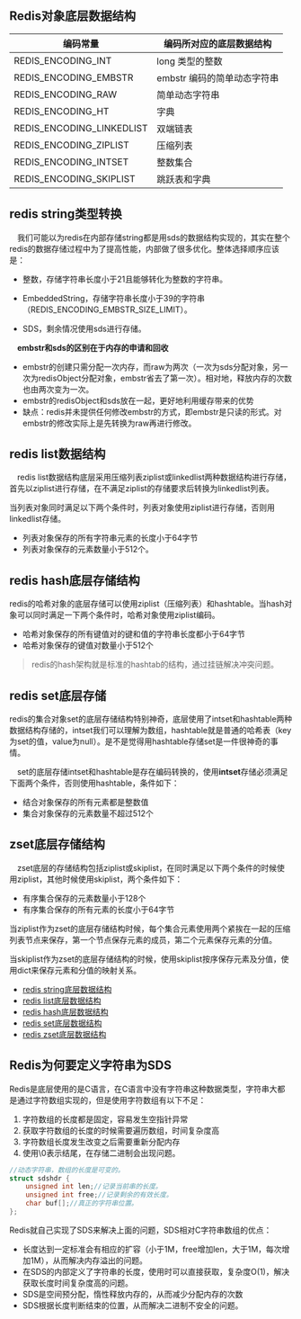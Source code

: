 ## Redis对象底层数据结构

| 编码常量                  | 编码所对应的底层数据结构    |
| ------------------------- | --------------------------- |
| REDIS_ENCODING_INT        | long 类型的整数             |
| REDIS_ENCODING_EMBSTR     | embstr 编码的简单动态字符串 |
| REDIS_ENCODING_RAW        | 简单动态字符串              |
| REDIS_ENCODING_HT         | 字典                        |
| REDIS_ENCODING_LINKEDLIST | 双端链表                    |
| REDIS_ENCODING_ZIPLIST    | 压缩列表                    |
| REDIS_ENCODING_INTSET     | 整数集合                    |
| REDIS_ENCODING_SKIPLIST   | 跳跃表和字典                |



## redis string类型转换

 我们可能以为redis在内部存储string都是用sds的数据结构实现的，其实在整个redis的数据存储过程中为了提高性能，内部做了很多优化。整体选择顺序应该是：

- 整数，存储字符串长度小于21且能够转化为整数的字符串。

- EmbeddedString，存储字符串长度小于39的字符串（REDIS_ENCODING_EMBSTR_SIZE_LIMIT）。

- SDS，剩余情况使用sds进行存储。

  

 **embstr和sds的区别在于内存的申请和回收**

- embstr的创建只需分配一次内存，而raw为两次（一次为sds分配对象，另一次为redisObject分配对象，embstr省去了第一次）。相对地，释放内存的次数也由两次变为一次。
- embstr的redisObject和sds放在一起，更好地利用缓存带来的优势
- 缺点：redis并未提供任何修改embstr的方式，即embstr是只读的形式。对embstr的修改实际上是先转换为raw再进行修改。



## redis list数据结构

 redis list数据结构底层采用压缩列表ziplist或linkedlist两种数据结构进行存储，首先以ziplist进行存储，在不满足ziplist的存储要求后转换为linkedlist列表。

当列表对象同时满足以下两个条件时，列表对象使用ziplist进行存储，否则用linkedlist存储。

- 列表对象保存的所有字符串元素的长度小于64字节
- 列表对象保存的元素数量小于512个。



## redis hash底层存储结构

redis的哈希对象的底层存储可以使用ziplist（压缩列表）和hashtable。当hash对象可以同时满足一下两个条件时，哈希对象使用ziplist编码。

- 哈希对象保存的所有键值对的键和值的字符串长度都小于64字节
- 哈希对象保存的键值对数量小于512个



> redis的hash架构就是标准的hashtab的结构，通过挂链解决冲突问题。



## redis set底层存储

redis的集合对象set的底层存储结构特别神奇，底层使用了intset和hashtable两种数据结构存储的，intset我们可以理解为数组，hashtable就是普通的哈希表（key为set的值，value为null）。是不是觉得用hashtable存储set是一件很神奇的事情。

 set的底层存储intset和hashtable是存在编码转换的，使用**intset**存储必须满足下面两个条件，否则使用hashtable，条件如下：

- 结合对象保存的所有元素都是整数值
- 集合对象保存的元素数量不超过512个



## zset底层存储结构

 zset底层的存储结构包括ziplist或skiplist，在同时满足以下两个条件的时候使用ziplist，其他时候使用skiplist，两个条件如下：

- 有序集合保存的元素数量小于128个
- 有序集合保存的所有元素的长度小于64字节

当ziplist作为zset的底层存储结构时候，每个集合元素使用两个紧挨在一起的压缩列表节点来保存，第一个节点保存元素的成员，第二个元素保存元素的分值。

当skiplist作为zset的底层存储结构的时候，使用skiplist按序保存元素及分值，使用dict来保存元素和分值的映射关系。


- [redis string底层数据结构](https://www.jianshu.com/p/160fb0f73841)
- [redis list底层数据结构](https://www.jianshu.com/p/c2ede9707e26)
- [redis hash底层数据结构](https://www.jianshu.com/p/8299aea62ab8)
- [redis set底层数据结构](https://www.jianshu.com/p/28138a5371d0)
- [redis zset底层数据结构](https://www.jianshu.com/p/fb7547369655)



## Redis为何要定义字符串为SDS

Redis是底层使用的是C语言，在C语言中没有字符串这种数据类型，字符串大都是通过字符数组实现的，但是使用字符数组有以下不足：

1. 字符数组的长度都是固定，容易发生空指针异常
2. 获取字符数组的长度的时候需要遍历数组，时间复杂度高
3. 字符数组长度发生改变之后需要重新分配内存
4. 使用\0表示结尾，在存储二进制会出现问题。



```C
//动态字符串，数组的长度是可变的。
struct sdshdr {
    unsigned int len;//记录当前串的长度。
    unsigned int free;//记录剩余的有效长度。
    char buf[];//真正的字符串位置。
};
```

Redis就自己实现了SDS来解决上面的问题，SDS相对C字符串数组的优点：

- 长度达到一定标准会有相应的扩容（小于1M，free增加len，大于1M，每次增加1M），从而解决内存溢出的问题。
- 在SDS的内部定义了字符串的长度，使用时可以直接获取，复杂度O(1)，解决获取长度时间复杂度高的问题。
- SDS是空间预分配，惰性释放内存的，从而减少分配内存的次数
- SDS根据长度判断结束的位置，从而解决二进制不安全的问题。